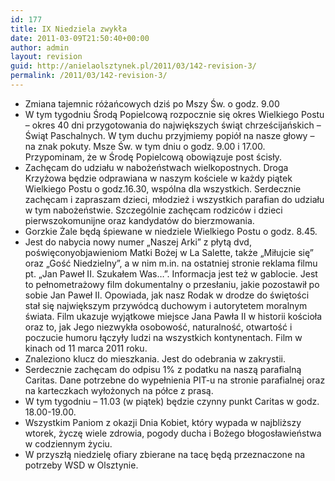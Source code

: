```yaml
---
id: 177
title: IX Niedziela zwykła
date: 2011-03-09T21:50:40+00:00
author: admin
layout: revision
guid: http://anielaolsztynek.pl/2011/03/142-revision-3/
permalink: /2011/03/142-revision-3/
---
```

  * Zmiana tajemnic różańcowych dziś po Mszy Św. o godz. 9.00
  * W tym tygodniu Środą Popielcową rozpocznie się okres Wielkiego Postu &#8211; okres 40 dni przygotowania do największych świąt chrześcijańskich &#8211; Świąt Paschalnych. W tym duchu przyjmiemy popiół na nasze głowy &#8211; na znak pokuty. Msze Św. w tym dniu o godz. 9.00 i 17.00. Przypominam, że w Środę Popielcową obowiązuje post ścisły.
  * Zachęcam do udziału w nabożeństwach wielkopostnych. Droga Krzyżowa będzie odprawiana w naszym kościele w każdy piątek Wielkiego Postu o godz.16.30, wspólna dla wszystkich. Serdecznie zachęcam i zapraszam dzieci, młodzież i wszystkich parafian do udziału w tym nabożeństwie. Szczególnie zachęcam rodziców i dzieci pierwszokomunijne oraz kandydatów do bierzmowania.
  * Gorzkie Żale będą śpiewane w niedziele Wielkiego Postu o godz. 8.45.
  * Jest do nabycia nowy numer &#8222;Naszej Arki&#8221; z płytą dvd, poświęconyobjawieniom Matki Bożej w La Salette, także &#8222;Miłujcie się&#8221; oraz &#8222;Gość Niedzielny&#8221;, a w nim m.in. na ostatniej stronie reklama filmu pt. &#8222;Jan Paweł II. Szukałem Was&#8230;&#8221;. Informacja jest też w gablocie. Jest to pełnometrażowy film dokumentalny o przesłaniu, jakie pozostawił po sobie Jan Paweł II. Opowiada, jak nasz Rodak w drodze do świętości stał się największym przywódcą duchowym i autorytetem moralnym świata. Film ukazuje wyjątkowe miejsce Jana Pawła II w historii kościoła oraz to, jak Jego niezwykła osobowość, naturalność, otwartość i poczucie humoru łączyły ludzi na wszystkich kontynentach. Film w kinach od 11 marca 2011 roku.
  * Znaleziono klucz do mieszkania. Jest do odebrania w zakrystii.
  * Serdecznie zachęcam do odpisu 1% z podatku na naszą parafialną Caritas. Dane potrzebne do wypełnienia PIT-u na stronie parafialnej oraz na karteczkach wyłożonych na półce z prasą.
  * W tym tygodniu &#8211; 11.03 (w piątek) będzie czynny punkt Caritas w godz. 18.00-19.00.
  * Wszystkim Paniom z okazji Dnia Kobiet, który wypada w najbliższy wtorek, życzę wiele zdrowia, pogody ducha i Bożego błogosławieństwa w codziennym życiu.
  * W przyszłą niedzielę ofiary zbierane na tacę będą przeznaczone na potrzeby WSD w Olsztynie.